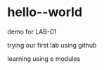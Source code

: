 # hello--world
demo for LAB-01


















trying our first lab using github

learning using e modules
